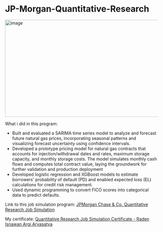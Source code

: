# JP-Morgan-Quantitative-Research

<img width="2560" height="320" alt="image" src="https://github.com/user-attachments/assets/18bb75b4-3a61-4a83-8a56-e811c20985f7" />

What i did in this program:
- Built and evaluated a SARIMA time series model to analyze and forecast future natural gas prices, incorporating seasonal patterns and visualizing forecast uncertainty using confidence intervals.
- Developed a prototype pricing model for natural gas contracts that accounts for injection/withdrawal dates and rates, maximum storage capacity, and monthly storage costs. The model simulates monthly cash flows and computes total contract value, laying the groundwork for further validation and production deployment
- Developed logistic regression and XGBoost models to estimate borrowers' probability of default (PD) and enabled expected loss (EL) calculations for credit risk management.
- Used dynamic programming to convert FICO scores into categorical data to predict defaults.

Link to this job simulation program: [JPMorgan Chase & Co. Quantitative Research Job Simulation](https://www.theforage.com/simulations/jpmorgan/quantitative-research-11oc)

My certificate: [Quantitative Research Job Simulation Certificate - Raden Isnawan Argi Aryasatya](https://forage-uploads-prod.s3.amazonaws.com/completion-certificates/Sj7temL583QAYpHXD/bWqaecPDbYAwSDqJy_Sj7temL583QAYpHXD_S6Jh2DhuLDJcRH42k_1754330653820_completion_certificate.pdf)


